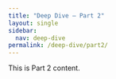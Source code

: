```yaml
---
title: "Deep Dive – Part 2"
layout: single
sidebar:
  nav: deep-dive
permalink: /deep-dive/part2/
---
```


This is Part 2 content.

